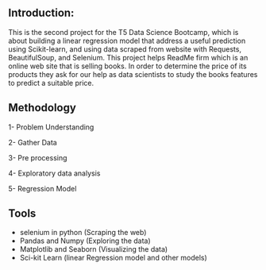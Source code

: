 ## Introduction:
This is the second project for the T5 Data Science Bootcamp, which is about building a linear regression model that address a useful prediction using Scikit-learn, and using data scraped from website with Requests, BeautifulSoup, and Selenium. This project helps ReadMe firm which is an online web site that is selling books. In order to determine the price of its products they ask for our help as data scientists to study the books features to predict a suitable price. 


## Methodology
1- Problem Understanding

2- Gather Data  

3- Pre processing

4- Exploratory data analysis 

5- Regression Model


## Tools
- selenium in python (Scraping the web)
- Pandas and Numpy (Exploring the data)
- Matplotlib and Seaborn (Visualizing the data)
- Sci-kit Learn (linear Regression model and other models)


